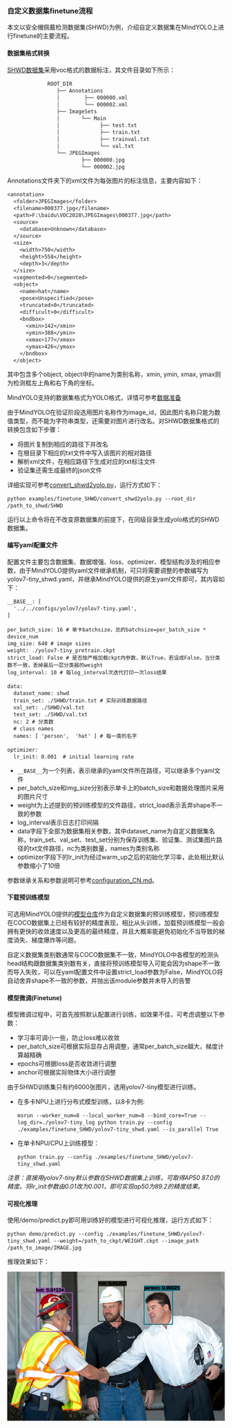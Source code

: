 ### 自定义数据集finetune流程

本文以安全帽佩戴检测数据集(SHWD)为例，介绍自定义数据集在MindYOLO上进行finetune的主要流程。

#### 数据集格式转换

[SHWD数据集](https://github.com/njvisionpower/Safety-Helmet-Wearing-Dataset/tree/master)采用voc格式的数据标注，其文件目录如下所示：
```
             ROOT_DIR
                ├── Annotations
                │        ├── 000000.xml
                │        └── 000002.xml
                ├── ImageSets
                │       └── Main
                │             ├── test.txt
                │             ├── train.txt
                │             ├── trainval.txt
                │             └── val.txt
                └── JPEGImages
                        ├── 000000.jpg
                        └── 000002.jpg
```
Annotations文件夹下的xml文件为每张图片的标注信息，主要内容如下：
```
<annotation>
  <folder>JPEGImages</folder>
  <filename>000377.jpg</filename>
  <path>F:\baidu\VOC2028\JPEGImages\000377.jpg</path>
  <source>
    <database>Unknown</database>
  </source>
  <size>
    <width>750</width>
    <height>558</height>
    <depth>3</depth>
  </size>
  <segmented>0</segmented>
  <object>
    <name>hat</name>
    <pose>Unspecified</pose>
    <truncated>0</truncated>
    <difficult>0</difficult>
    <bndbox>
      <xmin>142</xmin>
      <ymin>388</ymin>
      <xmax>177</xmax>
      <ymax>426</ymax>
    </bndbox>
  </object>
```
其中包含多个object, object中的name为类别名称，xmin, ymin, xmax, ymax则为检测框左上角和右下角的坐标。

MindYOLO支持的数据集格式为YOLO格式，详情可参考[数据准备](../../docs/zh/how_to_guides/data_preparation.md)

由于MindYOLO在验证阶段选用图片名称作为image_id，因此图片名称只能为数值类型，而不能为字符串类型，还需要对图片进行改名。对SHWD数据集格式的转换包含如下步骤：
* 将图片复制到相应的路径下并改名
* 在根目录下相应的txt文件中写入该图片的相对路径
* 解析xml文件，在相应路径下生成对应的txt标注文件
* 验证集还需生成最终的json文件

详细实现可参考[convert_shwd2yolo.py](./convert_shwd2yolo.py)，运行方式如下：

  ```shell
  python examples/finetune_SHWD/convert_shwd2yolo.py --root_dir /path_to_shwd/SHWD
  ```
运行以上命令将在不改变原数据集的前提下，在同级目录生成yolo格式的SHWD数据集。

#### 编写yaml配置文件
配置文件主要包含数据集、数据增强、loss、optimizer、模型结构涉及的相应参数，由于MindYOLO提供yaml文件继承机制，可只将需要调整的参数编写为yolov7-tiny_shwd.yaml，并继承MindYOLO提供的原生yaml文件即可，其内容如下：
```
__BASE__: [
  '../../configs/yolov7/yolov7-tiny.yaml',
]

per_batch_size: 16 # 单卡batchsize，总的batchsize=per_batch_size * device_num
img_size: 640 # image sizes
weight: ./yolov7-tiny_pretrain.ckpt
strict_load: False # 是否按严格加载ckpt内参数，默认True，若设成False，当分类数不一致，丢掉最后一层分类器的weight
log_interval: 10 # 每log_interval次迭代打印一次loss结果

data:
  dataset_name: shwd
  train_set: ./SHWD/train.txt # 实际训练数据路径
  val_set: ./SHWD/val.txt
  test_set: ./SHWD/val.txt
  nc: 2 # 分类数
  # class names
  names: [ 'person',  'hat' ] # 每一类的名字

optimizer:
  lr_init: 0.001  # initial learning rate
```
* ```__BASE__```为一个列表，表示继承的yaml文件所在路径，可以继承多个yaml文件
* per_batch_size和img_size分别表示单卡上的batch_size和数据处理图片采用的图片尺寸
* weight为上述提到的预训练模型的文件路径，strict_load表示丢弃shape不一致的参数
* log_interval表示日志打印间隔
* data字段下全部为数据集相关参数，其中dataset_name为自定义数据集名称，train_set、val_set、test_set分别为保存训练集、验证集、测试集图片路径的txt文件路径，nc为类别数量，names为类别名称
* optimizer字段下的lr_init为经过warm_up之后的初始化学习率，此处相比默认参数缩小了10倍

参数继承关系和参数说明可参考[configuration_CN.md](../../tutorials/configuration_CN.md)。

#### 下载预训练模型
可选用MindYOLO提供的[模型仓库](../../benchmark_results.md)作为自定义数据集的预训练模型，预训练模型在COCO数据集上已经有较好的精度表现，相比从头训练，加载预训练模型一般会拥有更快的收敛速度以及更高的最终精度，并且大概率能避免初始化不当导致的梯度消失、梯度爆炸等问题。

自定义数据集类别数通常与COCO数据集不一致，MindYOLO中各模型的检测头head结构跟数据集类别数有关，直接将预训练模型导入可能会因为shape不一致而导入失败，可以在yaml配置文件中设置strict_load参数为False，MindYOLO将自动舍弃shape不一致的参数，并抛出该module参数并未导入的告警
#### 模型微调(Finetune)
模型微调过程中，可首先按照默认配置进行训练，如效果不佳，可考虑调整以下参数：
* 学习率可调小一些，防止loss难以收敛
* per_batch_size可根据实际显存占用调整，通常per_batch_size越大，梯度计算越精确
* epochs可根据loss是否收敛进行调整
* anchor可根据实际物体大小进行调整

由于SHWD训练集只有约6000张图片，选用yolov7-tiny模型进行训练。
* 在多卡NPU上进行分布式模型训练，以8卡为例:

  ```shell
  msrun --worker_num=8 --local_worker_num=8 --bind_core=True --log_dir=./yolov7-tiny_log python train.py --config ./examples/finetune_SHWD/yolov7-tiny_shwd.yaml --is_parallel True
  ```

* 在单卡NPU/CPU上训练模型：

  ```shell
  python train.py --config ./examples/finetune_SHWD/yolov7-tiny_shwd.yaml 
  ```
*注意：直接用yolov7-tiny默认参数在SHWD数据集上训练，可取得AP50 87.0的精度。将lr_init参数由0.01改为0.001，即可实现ap50为89.2的精度结果。*

#### 可视化推理
使用/demo/predict.py即可用训练好的模型进行可视化推理，运行方式如下：

```shell
python demo/predict.py --config ./examples/finetune_SHWD/yolov7-tiny_shwd.yaml --weight=/path_to_ckpt/WEIGHT.ckpt --image_path /path_to_image/IMAGE.jpg
```
推理效果如下：
<div align=center>
<img width='600' src="https://github.com/yuedongli1/images/raw/master/00006630.jpg"/>
</div>